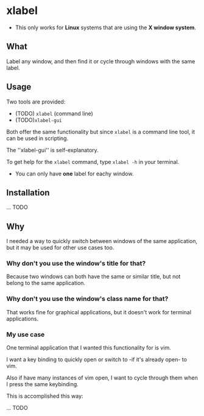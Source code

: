 # xlabel
* This only works for **Linux** systems that are using the **X window system**.
## What
Label any window, and then find it or cycle through windows with the same label.

## Usage
Two tools are provided:
* (TODO) ``xlabel``       (command line)
* (TODO)``xlabel-gui``

Both offer the same functionality but since ``xlabel`` is a command line tool, it can be used in scripting.

The ''xlabel-gui'' is self-explanatory.

To get help for the ``xlabel`` command, type ``xlabel -h`` in your terminal.

* You can only have **one** label for eachy window.


## Installation
... TODO

## Why
I needed a way to quickly switch between windows of the same application, but it may be used for other use cases too.

### Why don't you use the window's title for that?
Because two windows can both have the same or similar title, but not belong to the same application.

### Why don't you use the window's class name for that?
That works fine for graphical applications, but it doesn't work for terminal applications.

### My use case
One terminal application that I wanted this functionality for is vim. 

I want a key binding to quickly open or switch to -if it's already open- to vim.

Also if have many instances of vim open, I want to cycle through them when I press the same keybinding.

This is accomplished this way:

... TODO
